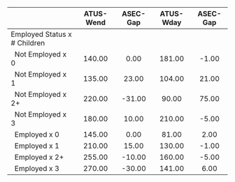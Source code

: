 
|                      |    ATUS-Wend |     ASEC-Gap |    ATUS-Wday |     ASEC-Gap |
| -------------------- | :----------: | :----------: | :----------: | :----------: |
| Employed Status x # Children |              |              |              |              |
| &nbsp;&nbsp;Not Employed x 0 |       140.00 |         0.00 |       181.00 |        -1.00 |
| &nbsp;&nbsp;Not Employed x 1 |       135.00 |        23.00 |       104.00 |        21.00 |
| &nbsp;&nbsp;Not Employed x 2+ |       220.00 |       -31.00 |        90.00 |        75.00 |
| &nbsp;&nbsp;Not Employed x 3 |       180.00 |        10.00 |       210.00 |        -5.00 |
| &nbsp;&nbsp;Employed x 0 |       145.00 |         0.00 |        81.00 |         2.00 |
| &nbsp;&nbsp;Employed x 1 |       210.00 |        15.00 |       130.00 |        -1.00 |
| &nbsp;&nbsp;Employed x 2+ |       255.00 |       -10.00 |       160.00 |        -5.00 |
| &nbsp;&nbsp;Employed x 3 |       270.00 |       -30.00 |       141.00 |         6.00 |


